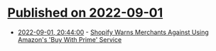 # [Published on 2022-09-01](index.md)

* [2022-09-01, 20:44:00](https://it.slashdot.org/story/22/09/01/1833239/shopify-warns-merchants-against-using-amazons-buy-with-prime-service?utm_source=rss1.0mainlinkanon&utm_medium=feed) - [Shopify Warns Merchants Against Using Amazon's 'Buy With Prime' Service](https://it.slashdot.org/story/22/09/01/1833239/shopify-warns-merchants-against-using-amazons-buy-with-prime-service?utm_source=rss1.0mainlinkanon&utm_medium=feed)
